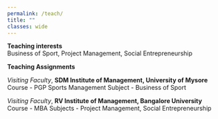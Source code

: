 ```yaml
---
permalink: /teach/
title: ""
classes: wide
---
```

**Teaching interests**  
Business of Sport, Project Management, Social Entrepreneurship

**Teaching Assignments**  

*Visiting Faculty*, **SDM Institute of Management, University of Mysore**  
Course - PGP Sports Management 
Subject - Business of Sport

*Visiting Faculty*, **RV Institute of Management, Bangalore University**        
Course - MBA 
Subjects - Project Management, Social Entrepreneurship

